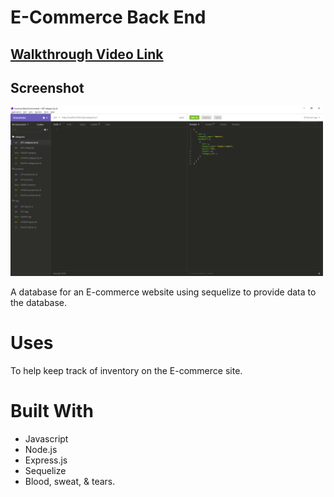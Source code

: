 # E-Commerce Back End

## [Walkthrough Video Link](https://youtu.be/HR9InacLovw)

## Screenshot

<img width="500" src="./screenshot.png">

A database for an E-commerce website using sequelize to provide data to the database.

# Uses

To help keep track of inventory on the E-commerce site.

# Built With

- Javascript
- Node.js
- Express.js
- Sequelize
- Blood, sweat, & tears.
